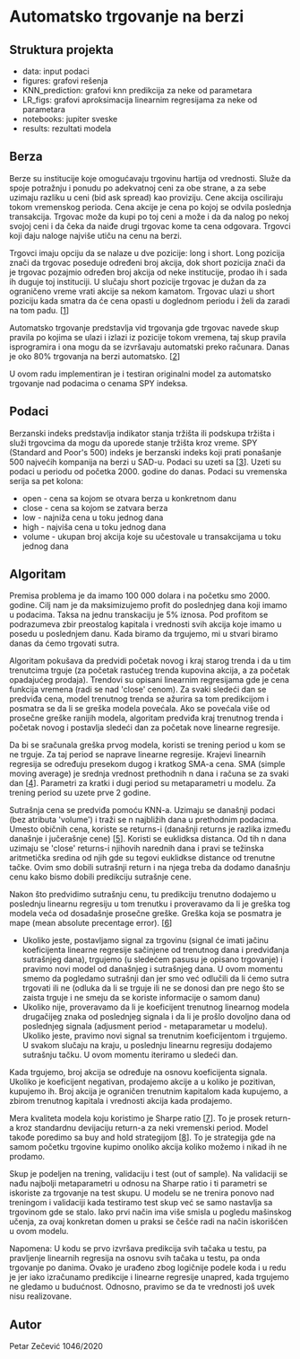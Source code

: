 # Automatsko trgovanje na berzi

## Struktura projekta

- data: input podaci
- figures: grafovi rešenja
- KNN_prediction: grafovi knn predikcija za neke od parametara
- LR_figs: grafovi aproksimacija linearnim regresijama za neke od parametara
- notebooks: jupiter sveske
- results: rezultati modela

## Berza

Berze su institucije koje omogućavaju trgovinu hartija od vrednosti. Služe da spoje potražnju i ponudu po adekvatnoj ceni za obe strane, a za sebe uzimaju razliku u ceni (bid ask spread) kao proviziju. Cene akcija osciliraju tokom vremenskog perioda. Cena akcije je cena po kojoj se odvila poslednja transakcija. Trgovac može da kupi po toj ceni a može i da da nalog po nekoj svojoj ceni i da čeka da naiđe drugi trgovac kome ta cena odgovara. Trgovci koji daju naloge najviše utiču na cenu na berzi.

Trgovci imaju opciju da se nalaze u dve pozicije: long i short. Long pozicija znači da trgovac poseduje određeni broj akcija, dok short pozicija znači da je trgovac pozajmio određen broj akcija od neke institucije, prodao ih i sada ih duguje toj instituciji. U slučaju short pozicije trgovac je dužan da za ograničeno vreme vrati akcije sa nekom kamatom. Trgovac ulazi u short poziciju kada smatra da će cena opasti u doglednom periodu i želi da zaradi na tom padu. [[1](https://en.wikipedia.org/wiki/Stock_market)]

Automatsko trgovanje predstavlja vid trgovanja gde trgovac navede skup pravila po kojima se ulazi i izlazi iz pozicije tokom vremena, taj skup pravila isprogramira i ona mogu da se izvršavaju automatski preko računara. Danas je oko 80% trgovanja na berzi automatsko. [[2](https://www.academia.edu/28488586/Quantitative_Trading_Ernest_P_Chan)]

U ovom radu implementiran je i testiran originalni model za automatsko trgovanje nad podacima o cenama SPY indeksa.

## Podaci

Berzanski indeks predstavlja indikator stanja tržišta ili podskupa tržišta i služi trgovcima da mogu da uporede stanje tržišta kroz vreme. SPY (Standard and Poor's 500) indeks je berzanski indeks koji prati ponašanje 500 najvećih kompanija na berzi u SAD-u. Podaci su uzeti sa [[3](https://finance.yahoo.com/quote/SPY/history?p=SPY)].
Uzeti su podaci u periodu od početka 2000. godine do danas.
Podaci su vremenska serija sa pet kolona:

- open - cena sa kojom se otvara berza u konkretnom danu
- close - cena sa kojom se zatvara berza
- low - najniža cena u toku jednog dana
- high - najviša cena u toku jednog dana
- volume - ukupan broj akcija koje su učestovale u transakcijama u toku jednog dana

## Algoritam

Premisa problema je da imamo 100 000 dolara i na početku smo 2000. godine. Cilj nam je da maksimizujemo profit do poslednjeg dana koji imamo u podacima. Taksa na jednu transkaciju je 5% iznosa. Pod profitom se podrazumeva zbir preostalog kapitala i vrednosti svih akcija koje imamo u posedu u poslednjem danu. Kada biramo da trgujemo, mi u stvari biramo danas da ćemo trgovati sutra.

Algoritam pokušava da predvidi početak novog i kraj starog trenda i da u tim trenutcima trguje (za početak rastućeg trenda kupovina akcija, a za početak opadajućeg prodaja). Trendovi su opisani linearnim regresijama gde je cena funkcija vremena (radi se nad 'close' cenom). Za svaki sledeći dan se predviđa cena, model trenutnog trenda se ažurira sa tom predikcijom i posmatra se da li se greška modela povećala. Ako se povećala više od prosečne greške ranijih modela, algoritam predviđa kraj trenutnog trenda i početak novog i postavlja sledeći dan za početak nove linearne regresije.

Da bi se sračunala greška prvog modela, koristi se trening period u kom se ne trguje. Za taj period se naprave linearne regresije. Krajevi linearnih regresija se određuju presekom dugog i kratkog SMA-a cena. SMA (simple moving average) je srednja vrednost prethodnih n dana i računa se za svaki dan [[4](https://www.investopedia.com/terms/s/sma.asp#:~:text=A%20simple%20moving%20average%20is%20a%20technical%20indicator,simple%20moving%20average%20is%20used%20to%20show%20a)]. Parametri za kratki i dugi period su metaparametri u modelu. Za trening period su uzete prve 2 godine.

Sutrašnja cena se predviđa pomoću KNN-a. Uzimaju se današnji podaci (bez atributa 'volume') i traži se n najbližih dana u prethodnim podacima. Umesto običnih cena, koriste se returns-i (današnji returns je razlika između današnje i jučerašnje cene) [[5](https://www.investopedia.com/terms/r/return.asp#:~:text=A%20return%2C%20also%20known%20as%20a%20financial%20return%2C,derived%20from%20the%20ratio%20of%20profit%20to%20investment.)]. Koristi se euklidksa distanca. Od tih n dana uzimaju se 'close' returns-i njihovih narednih dana i pravi se težinska aritmetička sredina od njih gde su tegovi euklidkse distance od trenutne tačke. Ovim smo dobili sutrašnji return i na njega treba da dodamo današnju cenu kako bismo dobili predikciju sutrašnje cene.

Nakon što predvidimo sutrašnju cenu, tu predikciju trenutno dodajemo u poslednju linearnu regresiju u tom trenutku i proveravamo da li je greška tog modela veća od dosadašnje prosečne greške. Greška koja se posmatra je mape (mean absolute precentage error). [[6](https://en.wikipedia.org/wiki/Mean_absolute_percentage_error#:~:text=Mean%20absolute%20percentage%20error%20is%20commonly%20used%20as,very%20intuitive%20interpretation%20in%20terms%20of%20relative%20error.)]

- Ukoliko jeste, postavljamo signal za trgovinu (signal će imati jačinu koeficijenta linearne regresije sačinjene od trenutnog dana i predviđanja sutrašnjeg dana), trgujemo (u sledećem pasusu je opisano trgovanje) i pravimo novi model od današnjeg i sutrašnjeg dana. U ovom momentu smemo da pogledamo sutrašnji dan jer smo već odlučili da li ćemo sutra trgovati ili ne (odluka da li se trguje ili ne se donosi dan pre nego što se zaista trguje i ne smeju da se koriste informacije o samom danu)
- Ukoliko nije, proveravamo da li je koeficijent trenutnog linearnog modela drugačijeg znaka od poslednjeg signala i da li je prošlo dovoljno dana od poslednjeg signala (adjusment period - metaparametar u modelu). Ukoliko jeste, pravimo novi signal sa trenutnim koeficijentom i trgujemo. U svakom slučaju na kraju, u poslednju linearnu regresiju dodajemo sutrašnju tačku. U ovom momentu iteriramo u sledeći dan.

Kada trgujemo, broj akcija se određuje na osnovu koeficijenta signala. Ukoliko je koeficijent negativan, prodajemo akcije a u koliko je pozitivan, kupujemo ih. Broj akcija je ograničen trenutnim kapitalom kada kupujemo, a zbirom trenutnog kapitala i vrednosti akcija kada prodajemo.

Mera kvaliteta modela koju koristimo je Sharpe ratio [[7](https://www.investopedia.com/terms/s/sharperatio.asp)]. To je prosek return-a kroz standardnu devijaciju return-a za neki vremenski period. Model takođe poredimo sa buy and hold strategijom [[8](https://www.investopedia.com/terms/b/buyandhold.asp)]. To je strategija gde na samom početku trgovine kupimo onoliko akcija koliko možemo i nikad ih ne prodamo.

Skup je podeljen na trening, validaciju i test (out of sample). Na validaciji se nađu najbolji metaparametri u odnosu na Sharpe ratio i ti parametri se iskoriste za trgovanje na test skupu. U modelu se ne trenira ponovo nad treningom i validaciji kada testiramo test skup već se samo nastavlja sa trgovinom gde se stalo. Iako prvi način ima više smisla u pogledu mašinskog učenja, za ovaj konkretan domen u praksi se češće radi na način iskorišćen u ovom modelu.

Napomena: U kodu se prvo izvršava predikcija svih tačaka u testu, pa pravljenje linearnih regresija na osnovu svih tačaka u testu, pa onda trgovanje po danima. Ovako je urađeno zbog logičnije podele koda i u redu je jer iako izračunamo predikcije i linearne regresije unapred, kada trgujemo ne gledamo u budućnost. Odnosno, pravimo se da te vrednosti još uvek nisu realizovane.

## Autor

Petar Zečević 1046/2020
